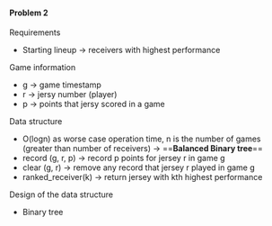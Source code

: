 #### Problem 2
Requirements
- Starting lineup → receivers with highest performance

Game information
- g → game timestamp
- r → jersy number (player)
- p → points that jersy scored in a game


Data structure
- O(logn) as worse case operation time, n is the number of games (greater than number of receivers) → ==**Balanced Binary tree**==
- record (g, r, p) → record p points for jersey r in game g
- clear (g, r) → remove any record that jersey r played in game g
- ranked_receiver(k) → return jersey with kth highest performance

Design of the data structure
- Binary tree
